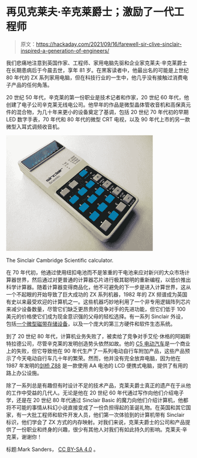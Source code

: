 # 再见克莱夫·辛克莱爵士；激励了一代工程师

> 原文：<https://hackaday.com/2021/09/16/farewell-sir-clive-sinclair-inspired-a-generation-of-engineers/>

我们悲痛地注意到英国作家、工程师、家用电脑先驱和企业家克莱夫·辛克莱爵士在长期患病后于今晨去世，享年 81 岁。在黑客读者中，他最出名的可能是上世纪 80 年代的 ZX 系列家用电脑，但在科技行业的一生中，他几乎没有接触过消费电子产品的任何角落。

20 世纪 50 年代，辛克莱的第一份职业是技术记者和作家，20 世纪 60 年代，他创建了电子公司辛克莱无线电公司。他早年的作品是微型晶体管收音机和高保真元件的混合物，为几十年来更小的设备奠定了基调，包括 20 世纪 70 年代初的早期 LED 数字手表，70 年代和 80 年代的微型 CRT 电视，以及 90 年代上市的另一款微型入耳式调频收音机。

[![The SInclair Cambridge Scientific calculator.](img/463740adf44766094b1a93f294db4c44.png)](https://hackaday.com/wp-content/uploads/2017/10/sinclair-scientific-angled-view.jpg)

The Sinclair Cambridge Scientific calculator.

在 70 年代初，他通过使用纽扣电池而不是笨重的干电池来应对新兴的大众市场计算器世界，然后通过对更普通的计算器芯片进行极其聪明的重新编程，以低价推出科学计算器。随着计算器变得商品化，他不可避免的下一步是进入计算世界，这从一个不起眼的开始导致了巨大成功的 ZX 系列机器，1982 年的 ZX 频谱成为英国有史以来最受欢迎的计算机之一。这些机器巧妙地利用了一个非专用逻辑阵列芯片来减少设备数量，尽管它们缺乏更昂贵的竞争对手的先进功能，但它们低于 100 美元的价格使它们成为现金意识强的父母的轻松选择。有一系列 Sinclair 外设，包括[一个微型磁带存储设备](https://hackaday.com/2020/09/18/the-zx-microdrive-budget-data-storage-1980s-style/)，以及一个庞大的第三方硬件和软件生态系统。

到了 20 世纪 80 年代，计算机业务失败了，被卖给了竞争对手艾伦·休格的阿姆斯特拉德公司，尽管辛克莱的发明创造势头依然如故。他的 [C5 电动汽车](https://hackaday.com/2018/12/27/1985-electric-vehicle-restoration/)是一个商业上的失败，但它导致他在 90 年代生产了一系列电动自行车附加产品，这些产品预示了今天电动自行车几十年的繁荣。然而，他并没有完全放弃电脑，因为他在 1987 年发明的[剑桥 Z88](https://hackaday.com/2017/10/05/the-cambridge-z88-lives-as-a-usb-keyboard/) 是一款使用 AA 电池的 LCD 便携式电脑，提供了有用的路上办公设施。

除了一系列总是有趣但有时设计不足的技术产品，克莱夫爵士真正的遗产在于从他的工作中受益的几代人。无论是他在 20 世纪 60 年代通过写作向他们介绍电子学，还是在 20 世纪 80 年代通过 Sinclair Basic 的魔力向他们介绍计算机，他都将不可能的事情从科幻小说直接变成了一份负担得起的圣诞礼物。在英国和其它国家，有一大批工程师和软件开发人员，他们第一次体验到的计算机带有 Sinclair 标识，他们学会了 ZX 方式的内存映射。对我们来说，克莱夫爵士的公司和产品提供了一份职业和终身的兴趣，很少有其他人对我们有如此持久的影响。克莱夫·辛克莱，谢谢你！

标题:Mark Sanders， [CC BY-SA 4.0](https://commons.wikimedia.org/wiki/File:Sir_Clive_Sinclair_on_X-Bike_Prototype.jpg) 。